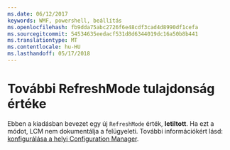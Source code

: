 ```yaml
---
ms.date: 06/12/2017
keywords: WMF, powershell, beállítás
ms.openlocfilehash: fb9dda75abc2726f6e48cdf3cad4d8990df1cefa
ms.sourcegitcommit: 54534635eedacf531d8d6344019dc16a50b8b441
ms.translationtype: MT
ms.contentlocale: hu-HU
ms.lasthandoff: 05/17/2018
---
```

# <a name="additional-value-for-refreshmode-property"></a>További RefreshMode tulajdonság értéke

Ebben a kiadásban bevezet egy új `RefreshMode` érték, **letiltott**. Ha ezt a módot, LCM nem dokumentálja a felügyeleti. További információkért lásd: [konfigurálása a helyi Configuration Manager](https://msdn.microsoft.com/powershell/dsc/metaconfig).
